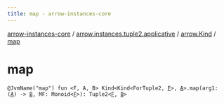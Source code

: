 ```yaml
---
title: map - arrow-instances-core
---
```


[arrow-instances-core](../../index.html) / [arrow.instances.tuple2.applicative](../index.html) / [arrow.Kind](index.html) / [map](./map.html)

# map

`@JvmName("map") fun <F, A, B> Kind<Kind<ForTuple2, `[`F`](map.html#F)`>, `[`A`](map.html#A)`>.map(arg1: (`[`A`](map.html#A)`) -> `[`B`](map.html#B)`, MF: Monoid<`[`F`](map.html#F)`>): Tuple2<`[`F`](map.html#F)`, `[`B`](map.html#B)`>`